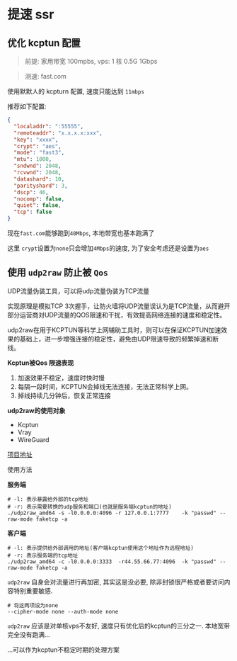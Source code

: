 # 提速 ssr

## 优化 kcptun 配置

> 前提: 家用带宽 100mpbs, vps: 1 核 0.5G 1Gbps

> 测速: fast.com

使用默默人的 kcpturn 配置, 速度只能达到 `11mbps`

推荐如下配置:

```json
{
  "localaddr": ":55555",
  "remoteaddr": "x.x.x.x:xxx",
  "key": "xxxx",
  "crypt": "aes",
  "mode": "fast3",
  "mtu": 1000,
  "sndwnd": 2048,
  "rcvwnd": 2048,
  "datashard": 10,
  "parityshard": 3,
  "dscp": 46,
  "nocomp": false,
  "quiet": false,
  "tcp": false
}
```

现在`fast.com`能够跑到`40Mbps`, 本地带宽也基本跑满了

这里 `crypt`设置为`none`只会增加`4Mbps`的速度, 为了安全考虑还是设置为`aes`

## 使用 `udp2raw` 防止被 `Qos`

UDP流量伪装工具，可以将udp流量伪装为TCP流量

实现原理是模拟TCP 3次握手，让防火墙将UDP流量误认为是TCP流量，从而避开部分运营商对UDP流量的QOS限速和干扰，有效提高网络连接的速度和稳定性。

udp2raw在用于KCPTUN等科学上网辅助工具时，则可以在保证KCPTUN加速效果的基础上，进一步增强连接的稳定性，避免由UDP限速导致的频繁掉速和断线。


**Kcptun被Qos 限速表现**
1. 加速效果不稳定，速度时快时慢
2. 每隔一段时间，KCPTUN会掉线无法连接，无法正常科学上网。
3. 掉线持续几分钟后，恢复正常连接

**udp2raw的使用对象**
+ Kcptun
+ Vray
+ WireGuard

[项目地址](https://github.com/wangyu-/udp2raw)

使用方法

**服务端**
```shell
# -l: 表示暴露给外部的tcp地址
# -r: 表示需要转换的udp服务和端口(也就是服务端kcptun的地址)
./udp2raw_amd64 -s -l0.0.0.0:4096 -r 127.0.0.1:7777    -k "passwd" --raw-mode faketcp -a
```

**客户端**
```shell
# -l: 表示提供给外部调用的地址(客户端kcptun使用这个地址作为远程地址)
# -r: 表示服务端的tcp地址
./udp2raw_amd64 -c -l0.0.0.0:3333  -r44.55.66.77:4096  -k "passwd" --raw-mode faketcp -a
```

`udp2raw` 自身会对流量进行再加密, 其实这是没必要, 除非封锁很严格或者要访问内容特别重要敏感.

```shell
# 将这两项设为none
--cipher-mode none --auth-mode none
```

`udp2raw` 应该是对单核vps不友好, 速度只有优化后的kcptun的三分之一. 本地宽带完全没有跑满...

...可以作为kcptun不稳定时期的处理方案